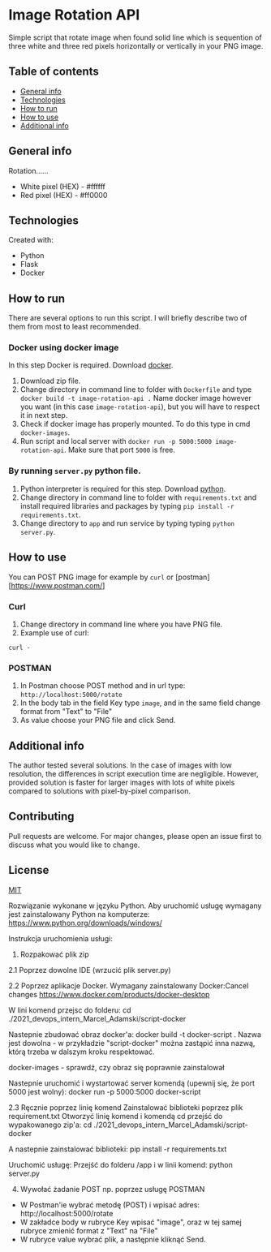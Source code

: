 # Image Rotation API 
Simple script that rotate image when found solid line which is sequention of three white and three red pixels horizontally or vertically in your PNG image.

## Table of contents
* [General info](#general-info)
* [Technologies](#technologies)
* [How to run](#how-to-run)
* [How to use](#how-to-use)
* [Additional info](#additional-info)

## General info
Rotation......
* White pixel (HEX) - #ffffff
* Red pixel (HEX) - #ff0000

## Technologies
Created with:
* Python 
* Flask
* Docker

## How to run
There are several options to run this script. I will briefly describe two of them from most to least recommended.

### Docker using docker image
In this step Docker is required. Download [docker](https://www.docker.com/products/docker-desktop).
1. Download zip file.
2. Change directory in command line to folder with ```Dockerfile``` and type ```docker build -t image-rotation-api .```
Name docker image however you want (in this case ```image-rotation-api```), but you will have to respect it in next step.
4. Check if docker image has properly mounted. To do this type in cmd ```docker-images```.
5. Run script and local server with ```docker run -p 5000:5000 image-rotation-api```. Make sure that port ```5000``` is free.

### By running ```server.py``` python file.
1. Python interpreter is required for this step. Download [python](https://www.python.org/downloads/windows/).
2. Change directory in command line to folder with ```requirements.txt``` and install required libraries and packages by typing ```pip install -r requirements.txt```.
3. Change directory to ```app``` and run service by typing typing ```python server.py```.

## How to use
You can POST PNG image for example by ```curl``` or [postman][https://www.postman.com/]

### Curl
1. Change directory in command line where you have PNG file.
2. Example use of curl:
```
curl -
```

### POSTMAN
1. In Postman choose POST method and in url type: ```http://localhost:5000/rotate```
2. In the body tab in the field Key type ```image```, and in the same field change format from "Text" to "File"
3. As value choose your PNG file and click Send. 

## Additional info
The author tested several solutions. In the case of images with low resolution, the differences in script execution time are negligible. However, provided solution is faster for larger images with lots of white pixels compared to
solutions with pixel-by-pixel comparison.

## Contributing
Pull requests are welcome. For major changes, please open an issue first to discuss what you would like to change.

## License
[MIT](https://choosealicense.com/licenses/mit/)

Rozwiązanie wykonane w języku Python. Aby uruchomić usługę wymagany jest zainstalowany Python na komputerze:
https://www.python.org/downloads/windows/

Instrukcja uruchomienia usługi:
1. Rozpakować plik zip

2.1 Poprzez dowolne IDE (wrzucić plik server.py)

2.2 Poprzez aplikacje Docker.
Wymagany zainstalowany Docker:Cancel changes
https://www.docker.com/products/docker-desktop

W lini komend przejsc do folderu:
cd ./2021_devops_intern_Marcel_Adamski/script-docker

Nastepnie zbudować obraz docker'a:
docker build -t docker-script .
Nazwa jest dowolna - w przykładzie "script-docker" można zastąpić inna nazwą, którą trzeba w dalszym kroku respektować.

docker-images - sprawdź, czy obraz się poprawnie zainstalował

Nastepnie uruchomić i wystartować server komendą (upewnij się, że port 5000 jest wolny):
docker run -p 5000:5000 docker-script

2.3 Ręcznie poprzez linię komend
Zainstalować biblioteki poprzez plik requirement.txt
Otworzyć linię komend i komendą cd przejść do wypakowanego zip'a:
cd ./2021_devops_intern_Marcel_Adamski/script-docker

A nastepnie zainstalować biblioteki:
pip install -r requirements.txt

Uruchomić usługę:
Przejść do folderu /app i w linii komend:
python server.py

4. Wywołać żadanie POST np. poprzez usługę POSTMAN
- W Postman'ie wybrać metodę (POST) i wpisać adres: http://localhost:5000/rotate
- W zakładce body w rubryce Key wpisać "image", oraz w tej samej rubryce zmienić format z "Text" na "File"
- W rubryce value wybrać plik, a następnie kliknąć Send.
